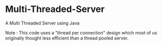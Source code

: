 # Multi-Threaded-Server
A Multi Threaded Server using Java

Note : This code uses a "thread per connection" design which most of us originally thought less efficient than a thread pooled server.
